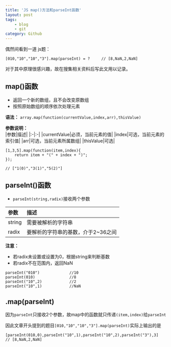 ```yaml
---
title: 'JS map()方法和parseInt函数'
layout: post
tags:
    - blog
    - git
category: Github
---
```


<!--more-->

偶然间看到一道 js题：  
```
[010,"10","10","3"].map(parseInt) = ?     // [8,NaN,2,NaN]
```
对于其中原理很感兴趣，故在搜集相关资料后写此文用以记录。

## map()函数
* 返回一个新的数组，且不会改变原数组
* 按照原始数组的顺序依次处理元素

**语法：** `array.map(function(currentValue,index,arr),thisValue)`  

**参数说明：**  
|参数|描述|
|:-|:-|
|currentValue|必须，当前元素的值|
|index|可选，当前元素的索引值|
|arr|可选，当前元素所属数组|
|thisValue|可选|
```
[1,3,5].map(function(item,index){
    return item + "(" + index + ")";
});  

// ["1(0)","3(1)","5(2)"]
```  

## parseInt()函数
* `parseInt(string,radix)`接收两个参数  

|参数|描述|
|:-|:-|
|string|需要被解析的字符串|  
|radix|要解析的字符串的基数，介于2~36之间|  
**注意：**  
* 若radix未设置或设置为0，根据string来判断基数
* 若radix不在范围内，返回NaN  
```
parseInt("010")             //10
parseInt(010)               //8
parseInt("10",2)            //2
parseInt("10",1)            //NaN
```  

## .map(parseInt)  
因为`parseInt`只接收2个参数，故map中的函数就只传递`(item,index)`给`parseInt`  

因此文章开头提到的题目`[010,"10","10","3"].map(parseInt)`实际上输出的是  
```
[parseInt(010,0),parseInt("10",1),parseInt("10",2),parseInt("3"),3]  
// [8,NaN,2,NaN]
```